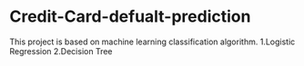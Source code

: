 # Credit-Card-defualt-prediction
This project is based on machine learning classification algorithm.
1.Logistic Regression
2.Decision Tree
